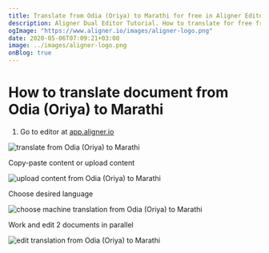 ```yaml
---
title: Translate from Odia (Oriya) to Marathi for free in Aligner Editor
description: Aligner Dual Editor Tutorial. How to translate for free from Odia (Oriya) to Marathi. Aligner is multilingual document management platform. 
ogImage: "https://www.aligner.io/images/aligner-logo.png"
date: 2020-05-06T07:09:21+03:00
image: ../images/aligner-logo.png
onBlog: true
---
```


# How to translate document from Odia (Oriya) to Marathi

1. Go to editor at [app.aligner.io](https://app.aligner.io "Aligner App web page")

![translate from Odia (Oriya) to Marathi](../aligner-blank-editor.png "translate from Odia (Oriya) to Marathi")

Copy-paste content or upload content

![upload content from Odia (Oriya) to Marathi](../aligner-uploaded-document.png "upload content from Odia (Oriya) to Marathi")

Choose desired language

![choose machine translation from Odia (Oriya) to Marathi](../aligner-language-dropdown.png "choose machine translation from Odia (Oriya) to Marathi")

Work and edit 2 documents in parallel

![edit translation from Odia (Oriya) to Marathi](../aligner-double-sitded-editor.png "edit translation from Odia (Oriya) to Marathi")

